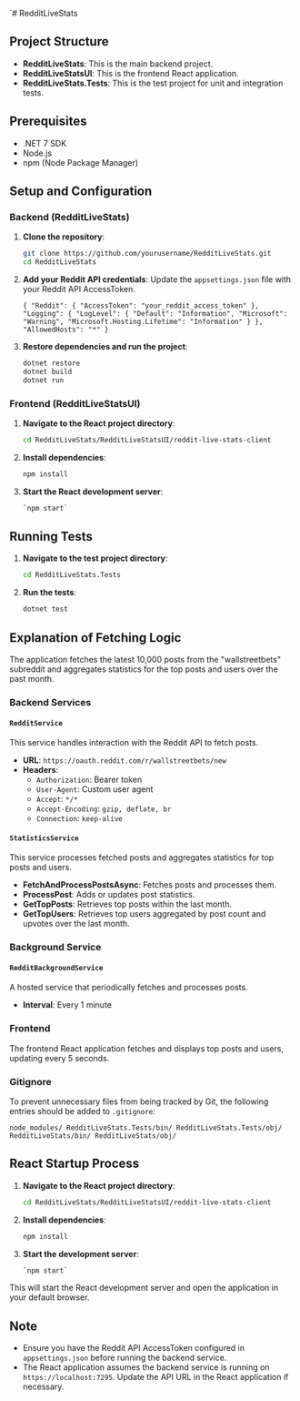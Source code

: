 
`# RedditLiveStats

## Project Structure

- **RedditLiveStats**: This is the main backend project.
- **RedditLiveStatsUI**: This is the frontend React application.
- **RedditLiveStats.Tests**: This is the test project for unit and integration tests.

## Prerequisites

- .NET 7 SDK
- Node.js
- npm (Node Package Manager)

## Setup and Configuration

### Backend (RedditLiveStats)

1. **Clone the repository**:
   ```bash
   git clone https://github.com/yourusername/RedditLiveStats.git
   cd RedditLiveStats
   ```

2.  **Add your Reddit API credentials**: Update the `appsettings.json` file with your Reddit API AccessToken.
    
    `{
      "Reddit": {
        "AccessToken": "your_reddit_access_token"
      },
      "Logging": {
        "LogLevel": {
          "Default": "Information",
          "Microsoft": "Warning",
          "Microsoft.Hosting.Lifetime": "Information"
        }
      },
      "AllowedHosts": "*"
    }` 
    
3.  **Restore dependencies and run the project**:
    ```bash
    dotnet restore
    dotnet build
    dotnet run
    ```
    
### Frontend (RedditLiveStatsUI)

1.  **Navigate to the React project directory**:
    
     ```bash
    cd RedditLiveStats/RedditLiveStatsUI/reddit-live-stats-client
    ```
    
2.  **Install dependencies**:
   
    ```bash
    npm install
    ```
    
3.  **Start the React development server**:
    
    ```bash
    `npm start`
    

## Running Tests

1.  **Navigate to the test project directory**:
    
    ```bash
    cd RedditLiveStats.Tests
    ```
    
2.  **Run the tests**:

    ```bash
    dotnet test
    ```
    

## Explanation of Fetching Logic

The application fetches the latest 10,000 posts from the "wallstreetbets" subreddit and aggregates statistics for the top posts and users over the past month.

### Backend Services

#### `RedditService`

This service handles interaction with the Reddit API to fetch posts.

-   **URL**: `https://oauth.reddit.com/r/wallstreetbets/new`
-   **Headers**:
    -   `Authorization`: Bearer token
    -   `User-Agent`: Custom user agent
    -   `Accept`: `*/*`
    -   `Accept-Encoding`: `gzip, deflate, br`
    -   `Connection`: `keep-alive`

#### `StatisticsService`

This service processes fetched posts and aggregates statistics for top posts and users.

-   **FetchAndProcessPostsAsync**: Fetches posts and processes them.
-   **ProcessPost**: Adds or updates post statistics.
-   **GetTopPosts**: Retrieves top posts within the last month.
-   **GetTopUsers**: Retrieves top users aggregated by post count and upvotes over the last month.

### Background Service

#### `RedditBackgroundService`

A hosted service that periodically fetches and processes posts.

-   **Interval**: Every 1 minute

### Frontend

The frontend React application fetches and displays top posts and users, updating every 5 seconds.

### Gitignore

To prevent unnecessary files from being tracked by Git, the following entries should be added to `.gitignore`:

`node_modules/
RedditLiveStats.Tests/bin/
RedditLiveStats.Tests/obj/
RedditLiveStats/bin/
RedditLiveStats/obj/` 

## React Startup Process

1.  **Navigate to the React project directory**: 
    ```bash
    cd RedditLiveStats/RedditLiveStatsUI/reddit-live-stats-client
    ``` 
    
2.  **Install dependencies**:
    ```bash
    npm install
    ```
    
3.  **Start the development server**:
    ```bash
    `npm start` 
    ```
    

This will start the React development server and open the application in your default browser.

## Note

-   Ensure you have the Reddit API AccessToken configured in `appsettings.json` before running the backend service.
-   The React application assumes the backend service is running on `https://localhost:7295`. Update the API URL in the React application if necessary.

